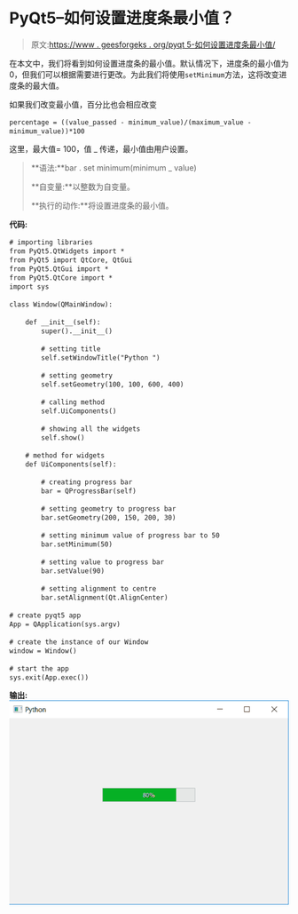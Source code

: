 # PyQt5–如何设置进度条最小值？

> 原文:[https://www . geesforgeks . org/pyqt 5-如何设置进度条最小值/](https://www.geeksforgeeks.org/pyqt5-how-to-set-minimum-value-of-progress-bar/)

在本文中，我们将看到如何设置进度条的最小值。默认情况下，进度条的最小值为 0，但我们可以根据需要进行更改。为此我们将使用`setMinimum`方法，这将改变进度条的最大值。

如果我们改变最小值，百分比也会相应改变

```
percentage = ((value_passed - minimum_value)/(maximum_value - minimum_value))*100
```

这里，最大值= 100，值 _ 传递，最小值由用户设置。

> **语法:**bar . set minimum(minimum _ value)
> 
> **自变量:**以整数为自变量。
> 
> **执行的动作:**将设置进度条的最小值。

**代码:**

```
# importing libraries
from PyQt5.QtWidgets import * 
from PyQt5 import QtCore, QtGui
from PyQt5.QtGui import * 
from PyQt5.QtCore import * 
import sys

class Window(QMainWindow):

    def __init__(self):
        super().__init__()

        # setting title
        self.setWindowTitle("Python ")

        # setting geometry
        self.setGeometry(100, 100, 600, 400)

        # calling method
        self.UiComponents()

        # showing all the widgets
        self.show()

    # method for widgets
    def UiComponents(self):

        # creating progress bar
        bar = QProgressBar(self)

        # setting geometry to progress bar
        bar.setGeometry(200, 150, 200, 30)

        # setting minimum value of progress bar to 50
        bar.setMinimum(50)

        # setting value to progress bar
        bar.setValue(90)

        # setting alignment to centre
        bar.setAlignment(Qt.AlignCenter)

# create pyqt5 app
App = QApplication(sys.argv)

# create the instance of our Window
window = Window()

# start the app
sys.exit(App.exec())
```

**输出:**
![](img/a025694f55561295c48e7fda492e14c6.png)